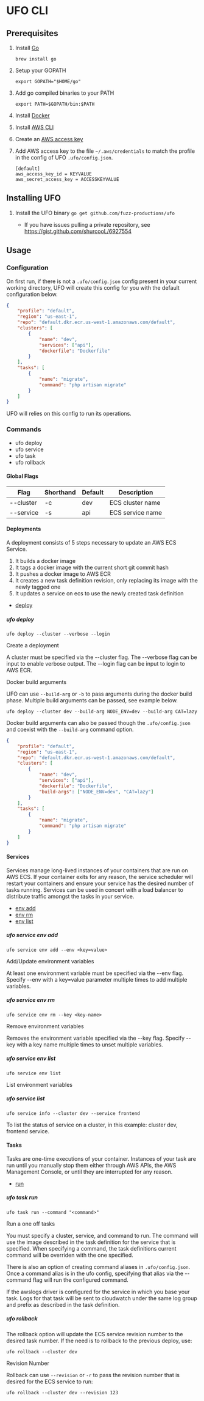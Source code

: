 # UFO CLI

## Prerequisites

1. Install [Go](https://golang.org/doc/install)

    `brew install go`

2. Setup your GOPATH

    `export GOPATH="$HOME/go"`

3. Add go compiled binaries to your PATH

    `export PATH=$GOPATH/bin:$PATH`

4. Install [Docker](https://docs.docker.com/install/)

5. Install [AWS CLI](https://docs.aws.amazon.com/cli/latest/userguide/cli-chap-install.html)

6. Create an [AWS access key](https://docs.aws.amazon.com/IAM/latest/UserGuide/id_credentials_access-keys.html#Using_CreateAccessKey)

7. Add AWS access key to the file `~/.aws/credentials` to match the profile in the config of UFO `.ufo/config.json`.
	```
	[default]
	aws_access_key_id = KEYVALUE
	aws_secret_access_key = ACCESSKEYVALUE
	```

## Installing UFO


1. Install the UFO binary `go get github.com/fuzz-productions/ufo`

    * If you have issues pulling a private repository, see https://gist.github.com/shurcooL/6927554

## Usage

### Configuration

On first run, if there is not a `.ufo/config.json` config present in your current working directory, UFO will create this config for you with the default configuration below.

```json
{
	"profile": "default",
	"region": "us-east-1",
	"repo": "default.dkr.ecr.us-west-1.amazonaws.com/default",
	"clusters": [
		{
			"name": "dev",
			"services": ["api"],
			"dockerfile": "Dockerfile"
		}
	],
	"tasks": [
		{
			"name": "migrate",
			"command": "php artisan migrate"
		}
	]
}
```

UFO will relies on this config to run its operations.

### Commands

* ufo deploy
* ufo service
* ufo task
* ufo rollback

#### Global Flags

| Flag | Shorthand | Default | Description |
| --- | --- | --- | --- |
| --cluster | -c | dev | ECS cluster name |
| --service | -s | api | ECS service name |

#### Deployments

A deployment consists of 5 steps necessary to update an AWS ECS Service.

1. It builds a docker image
2. It tags a docker image with the current short git commit hash
3. It pushes a docker image to AWS ECR
4. It creates a new task definition revision, only replacing its image with the newly tagged one
5. It updates a service on ecs to use the newly created task definition

* [deploy](#ufo-deploy)

##### ufo deploy

```console
ufo deploy --cluster --verbose --login
```

Create a deployment

A cluster must be specified via the --cluster flag. The --verbose flag can be input to enable verbose output. The --login flag can be input to login to AWS ECR.

Docker build arguments

UFO can use `--build-arg` or `-b` to pass arguments during the docker build phase. Multiple build arguments can be passed, see example below.

```console
ufo deploy --cluster dev --build-arg NODE_ENV=dev --build-arg CAT=lazy
```

Docker build arguments can also be passed though the `.ufo/config.json` and coexist with the `--build-arg` command option.

```json
{
	"profile": "default",
	"region": "us-east-1",
	"repo": "default.dkr.ecr.us-west-1.amazonaws.com/default",
	"clusters": [
		{
			"name": "dev",
			"services": ["api"],
			"dockerfile": "Dockerfile",
			"build-args": ["NODE_ENV=dev", "CAT=lazy"]
		}
	],
	"tasks": [
		{
			"name": "migrate",
			"command": "php artisan migrate"
		}
	]
}
```

#### Services

Services manage long-lived instances of your containers that are run on AWS
ECS. If your container exits for any reason, the service scheduler will
restart your containers and ensure your service has the desired number of
tasks running. Services can be used in concert with a load balancer to
distribute traffic amongst the tasks in your service.

* [env add](#ufo-service-env-add)
* [env rm](#ufo-service-env-rm)
* [env list](#ufo-service-env-list)

##### ufo service env add

```console
ufo service env add --env <key=value>
```

Add/Update environment variables

At least one environment variable must be specified via the --env flag. Specify
--env with a key=value parameter multiple times to add multiple variables.

##### ufo service env rm

```console
ufo service env rm --key <key-name>
```

Remove environment variables

Removes the environment variable specified via the --key flag. Specify --key with
a key name multiple times to unset multiple variables.


##### ufo service env list

```console
ufo service env list
```

List environment variables

##### ufo service list

```console
ufo service info --cluster dev --service frontend
```

To list the status of service on a cluster, in this example: cluster dev, frontend service.

#### Tasks

Tasks are one-time executions of your container. Instances of your task are run
until you manually stop them either through AWS APIs, the AWS Management
Console, or until they are interrupted for any reason.

* [run](#ufo-task-run)

##### ufo task run

```console
ufo task run --command "<command>"
```

Run a one off tasks

You must specify a cluster, service, and command to run. The command will use the image described in the task definition for the service that is specified. When specifying a command, the task definitions current command will be overriden with the one specified.

There is also an option of creating command aliases in `.ufo/config.json`. Once a command alias is in the ufo config, specifying that alias via the --command flag will run the configured command.

If the awslogs driver is configured for the service in which you base your task. Logs for that task will be sent to cloudwatch under the same log group and prefix as described in the task definition.

##### ufo rollback

The rollback option will update the ECS service revision number to the desired task number. If the need is to rollback to the previous deploy, use:

```console
ufo rollback --cluster dev
```

Revision Number

Rollback can use `--revision` or `-r` to pass the revision number that is desired for the ECS service to run:

```console
ufo rollback --cluster dev --revision 123
```
